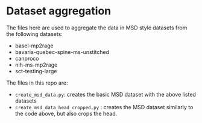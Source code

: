 # Dataset aggregation

The files here are used to aggregate the data in MSD style datasets from the following datasets:
- basel-mp2rage
- bavaria-quebec-spine-ms-unstitched
- canproco
- nih-ms-mp2rage
- sct-testing-large

The files in this repo are: 
- `create_msd_data.py`: creates the basic MSD dataset with the above listed datasets
- `create_msd_data_head_cropped.py` : creates the MSD dataset similarly to the code above, but also crops the head. 
